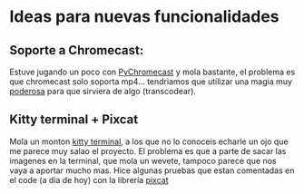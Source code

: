 # Ideas para nuevas funcionalidades

## Soporte a Chromecast:
Estuve jugando un poco con [PyChromecast](https://pypi.org/project/PyChromecast/) y mola bastante, el problema es que chromecast solo soporta mp4... tendriamos que utilizar una magia muy [poderosa](https://pypi.org/project/ffmpeg-python/) para que sirviera de algo (transcodear).

## Kitty terminal + Pixcat
Mola un monton [kitty terminal](https://sw.kovidgoyal.net/kitty/), a los que no lo conoceis echarle un ojo que me parece muy salao el proyecto. El problema es que a parte de sacar las imagenes en la terminal, que mola un wevete, tampoco parece que nos vaya a aportar mucho mas. Hice algunas pruebas que estan comentadas en el code (a dia de hoy) con la libreria [pixcat](https://pypi.org/project/pixcat/)

